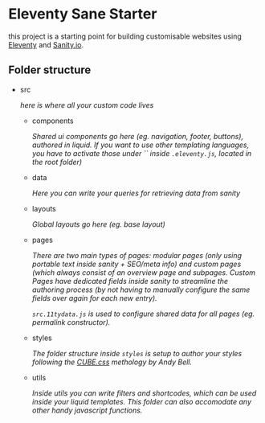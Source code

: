 # Eleventy Sane Starter

this project is a starting point for building customisable websites using [Eleventy](https://www.11ty.dev) and [Sanity.io](https://sanity.io).

## Folder structure

* src

  _here is where all your custom code lives_

  * components

    _Shared ui components go here (eg. navigation, footer, buttons), authored in liquid. If you want to use other templating languages, you have to activate those under `` inside `.eleventy.js`, located in the root folder)_
  
  * data

    _Here you can write your queries for retrieving data from sanity_

  * layouts

    _Global layouts go here (eg. base layout)_


  * pages

    _There are two main types of pages: modular pages (only using portable text inside sanity + SEO/meta info) and custom pages (which always consist of an overview page and subpages. Custom Pages have dedicated fields inside sanity to streamline the authoring process (by not having to manually configure the same fields over again for each new entry)._

    _`src.11tydata.js` is used to configure shared data for all pages (eg. permalink constructor)._

  * styles

    _The folder structure inside `styles` is setup to author your styles following the [CUBE.css](https://www.cube.fyi) methology by Andy Bell._

  * utils

    _Inside utils you can write filters and shortcodes, which can be used inside your liquid templates. This folder can also accomodate any other handy javascript functions._